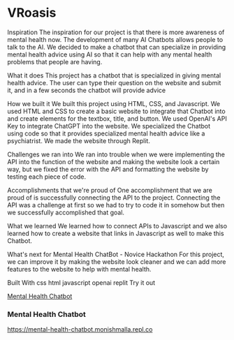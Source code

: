 # VRoasis

Inspiration
The inspiration for our project is that there is more awareness of mental health now. The development of many AI Chatbots allows people to talk to the AI. We decided to make a chatbot that can specialize in providing mental health advice using AI so that it can help with any mental health problems that people are having.

What it does
This project has a chatbot that is specialized in giving mental health advice. The user can type their question on the website and submit it, and in a few seconds the chatbot will provide advice

How we built it
We built this project using HTML, CSS, and Javascript. We used HTML and CSS to create a basic website to integrate that Chatbot into and create elements for the textbox, title, and button. We used OpenAI's API Key to integrate ChatGPT into the website. We specialized the Chatbot using code so that it provides specialized mental health advice like a psychiatrist. We made the website through Replit.

Challenges we ran into
We ran into trouble when we were implementing the API into the function of the website and making the website look a certain way, but we fixed the error with the API and formatting the website by testing each piece of code.

Accomplishments that we're proud of
One accomplishment that we are proud of is successfully connecting the API to the project. Connecting the API was a challenge at first so we had to try to code it in somehow but then we successfully accomplished that goal.

What we learned
We learned how to connect APIs to Javascript and we also learned how to create a website that links in Javascript as well to make this Chatbot.

What's next for Mental Health ChatBot - Novice Hackathon
For this project, we can improve it by making the website look cleaner and we can add more features to the website to help with mental health.

Built With
css
html
javascript
openai
replit
Try it out

[Mental Health Chatbot](#header-name)


### Mental Health Chatbot
https://mental-health-chatbot.monishmalla.repl.co
